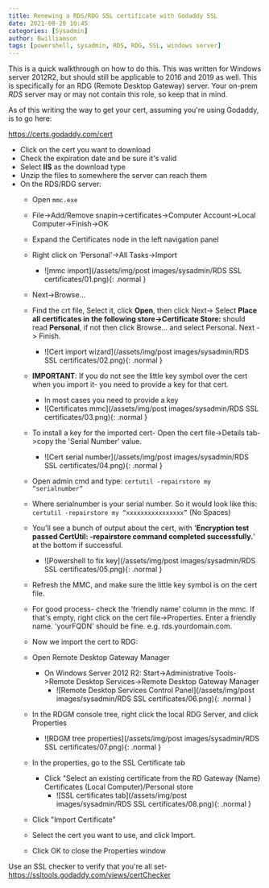 ```yaml
---
title: Renewing a RDS/RDG SSL certificate with Godaddy SSL
date: 2021-08-20 10:45
categories: [Sysadmin]
author: Bwilliamson
tags: [powershell, sysadmin, RDS, RDG, SSL, windows server]
---
```


This is a quick walkthrough on how to do this. This was written for Windows server 2012R2, but should still be applicable to 2016 and 2019 as well. This is specifically for an RDG (Remote Desktop Gateway) server. Your on-prem *RDS* server may or may not contain this role, so keep that in mind.

As of this writing the way to get your cert, assuming you're using Godaddy, is to go here:  

https://certs.godaddy.com/cert  

- Click on the cert you want to download
- Check the expiration date and be sure it's valid
- Select **IIS** as the download type
- Unzip the files to somewhere the server can reach them
- On the RDS/RDG server:
  - Open `mmc.exe`
  - File->Add/Remove snapin->certificates->Computer Account->Local Computer->Finish->OK
  - Expand the Certificates node in the left navigation panel
  - Right click on 'Personal'->All Tasks->Import
    - ![mmc import](/assets/img/post images/sysadmin/RDS SSL certificates/01.png){: .normal }
  - Next->Browse...
  - Find the crt file, Select it, click **Open**, then click Next-> Select **Place all certificates in the following store->Certificate Store:** should read  **Personal**, if not then click Browse... and select Personal. Next -> Finish.
    - ![Cert import wizard](/assets/img/post images/sysadmin/RDS SSL certificates/02.png){: .normal }
  - **IMPORTANT**: If you do not see the little key symbol over the cert when you import it- you need to provide a key for that cert.
    - In most cases you need to provide a key
    - ![Certificates mmc](/assets/img/post images/sysadmin/RDS SSL certificates/03.png){: .normal }
  - To install a key for the imported cert- Open the cert file->Details tab->copy the 'Serial Number' value.
    - ![Cert serial number](/assets/img/post images/sysadmin/RDS SSL certificates/04.png){: .normal }
  - Open admin cmd and type: `certutil -repairstore my “serialnumber”`
  - Where serialnumber is your serial number. So it would look like this: `certutil -repairstore my “xxxxxxxxxxxxxxxx”` (No Spaces)
  - You'll see a bunch of output about the cert, with '**Encryption test passed CertUtil: -repairstore command completed successfully.**' at the bottom if successful.
    - ![Powershell to fix key](/assets/img/post images/sysadmin/RDS SSL certificates/05.png){: .normal }
  - Refresh the MMC, and make sure the little key symbol is on the cert file.
  - For good process- check the 'friendly name' column in the mmc. If that's empty, right click on the cert file->Properties. Enter a friendly name. 'yourFQDN' should be fine. e.g. rds.yourdomain.com.
  - Now we import the cert to RDG:
  - Open Remote Desktop Gateway Manager
    - On Windows Server 2012 R2: Start->Administrative Tools->Remote Desktop Services->Remote Desktop Gateway Manager
      - ![Remote Desktop Services Control Panel](/assets/img/post images/sysadmin/RDS SSL certificates/06.png){: .normal }
  - In the RDGM console tree, right click the local RDG Server, and click Properties
    - ![RDGM tree properties](/assets/img/post images/sysadmin/RDS SSL certificates/07.png){: .normal }
  
  - In the properties, go to the SSL Certificate tab
    - Click "Select an existing certificate from the RD Gateway {Name} Certificates (Local Computer)/Personal store
      - ![SSL certificates tab](/assets/img/post images/sysadmin/RDS SSL certificates/08.png){: .normal }
  - Click "Import Certificate"
  - Select the cert you want to use, and click Import.
  - Click OK to close the Properties window  

Use an SSL checker to verify that you're all set-  https://ssltools.godaddy.com/views/certChecker











